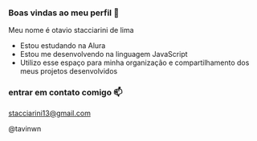  ### Boas vindas ao meu perfil 🤍

Meu nome é otavio stacciarini de lima

- Estou estudando na Alura
- Estou me desenvolvendo na linguagem JavaScript
- Utilizo esse espaço para minha organização e compartilhamento dos meus projetos desenvolvidos

 ### entrar em contato comigo 📫

stacciarini13@gmail.com

@tavinwn

![]()
